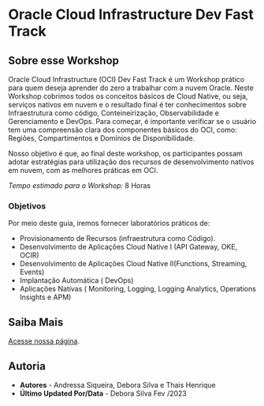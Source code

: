 # Oracle Cloud Infrastructure Dev Fast Track

## Sobre esse Workshop

Oracle Cloud Infrastructure (OCI) Dev Fast Track é um Workshop prático para quem deseja aprender do zero a trabalhar com a nuvem Oracle. Neste Workshop cobrimos todos os conceitos básicos de Cloud Native, ou seja, serviços nativos em nuvem e o resultado final é ter conhecimentos sobre Infraestrutura como código, Conteineirização, Observabilidade e Gerenciamento e DevOps.
Para começar, é importante verificar se o usuário tem uma compreensão clara dos componentes básicos do OCI, como: Regiões, Compartimentos e Domínios de Disponibilidade.

Nosso objetivo é que, ao final deste workshop, os participantes possam adotar estratégias para utilização dos recursos de desenvolvimento nativos em nuvem, com as melhores práticas em OCI.

*Tempo estimado para o Workshop:* 8 Horas

### Objetivos

Por meio deste guia, iremos fornecer laboratórios práticos de:

- Provisionamento de Recursos (infraestrutura como Código).
- Desenvolvimento de Aplicações Cloud Native I (API Gateway, OKE, OCIR)
- Desenvolvimento de Aplicações Cloud Native II(Functions, Streaming, Events)
- Implantação Automática ( DevOps)
- Aplicações Nativas ( Monitoring, Logging, Logging Analytics, Operations Insights e APM)


## Saiba Mais

[Acesse nossa página](https://www.oracle.com/br/devops/).

## Autoria

- **Autores** - Andressa Siqueira, Debora Silva e Thais Henrique
- **Último Updated Por/Data** - Debora Silva  Fev /2023
